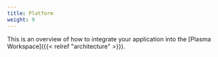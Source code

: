 ```yaml
---
title: Platform
weight: 9
---
```


This is an overview of how to integrate your application into the
[Plasma Workspace]({{< relref "architecture" >}}).
